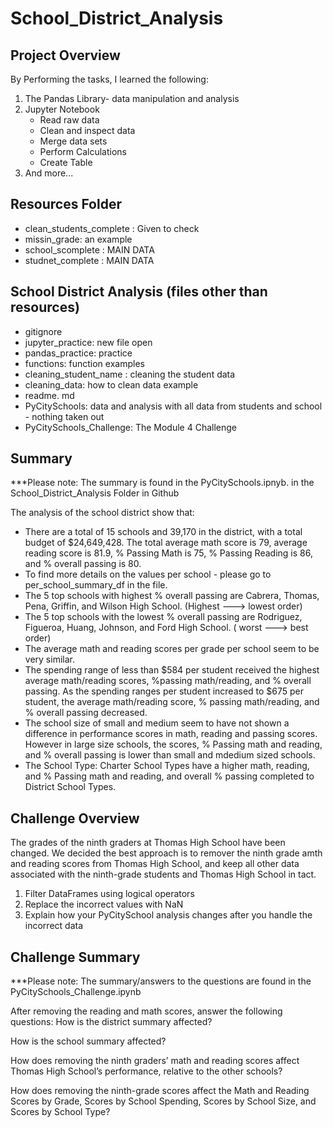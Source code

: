 # School_District_Analysis

## Project Overview


By Performing the tasks, I learned the following:

1. The Pandas Library- data manipulation and analysis
2. Jupyter Notebook
    - Read raw data
    - Clean and inspect data
    - Merge data sets
    - Perform Calculations
    - Create Table
3. And more...

## Resources Folder
- clean_students_complete : Given to check 
- missin_grade: an example
- school_scomplete : MAIN DATA 
- studnet_complete : MAIN DATA 

##  School District Analysis (files other than resources)
- gitignore
- jupyter_practice: new file open
- pandas_practice: practice
- functions: function examples
- cleaning_student_name : cleaning the student data
- cleaning_data: how to clean data example
- readme. md
- PyCitySchools: data and analysis with all data from students and school - nothing taken out
- PyCitySchools_Challenge: The Module 4 Challenge

## Summary
***Please note: The summary is found in the PyCitySchools.ipnyb. in the School_District_Analysis Folder in Github 

The analysis of the school district show that:
 - There are a total of 15 schools and 39,170 in the district, with a total budget of $24,649,428. The total average math score  is 79, average reading score is 81.9, % Passing Math is 75, % Passing Reading is 86, and % overall passing is 80. 
 - To find more details on the values per school - please go to per_school_summary_df in the file.
 - The 5 top schools with highest % overall passing are Cabrera, Thomas, Pena, Griffin, and Wilson High School. (Highest ---> lowest order)
 - The 5 top schools with the lowest % overall passing are Rodriguez, Figueroa, Huang, Johnson, and Ford High School. ( worst ---> best order)
 - The average math and reading scores per grade per school seem to be very similar.
 - The spending range of less than $584 per student received the highest average math/reading scores, %passing math/reading, and % overall passing. As the spending ranges per student increased to $675 per student, the average math/reading score, % passing math/reading, and % overall passing decreased. 
 - The school size of small and medium seem to have not shown a difference in performance scores in math, reading and passing scores. However in large size schools, the scores, % Passing math and reading, and % overall passing is lower than small and mdedium sized schools. 
 - The School Type: Charter School Types have a higher math, reading, and % Passing math and reading, and overall % passing completed to District School Types. 
 
 ## Challenge Overview
 The grades of the ninth graders at Thomas High School have been changed. We decided the best approach is to remover the ninth grade amth and reading scores from Thomas High School, and keep all other data associated with the ninth-grade students and Thomas High School in tact. 
 
 1. Filter DataFrames using logical operators
 2. Replace the incorrect values with NaN
 3. Explain how your PyCitySchool analysis changes after you handle the incorrect data
 
 ## Challenge Summary
 ***Please note: The summary/answers to the questions are found in the PyCitySchools_Challenge.ipynb

After removing the reading and math scores, answer the following questions:
How is the district summary affected?

How is the school summary affected?

How does removing the ninth graders’ math and reading scores affect Thomas High School’s performance, relative to the other schools?

How does removing the ninth-grade scores affect the Math and Reading Scores by Grade, Scores by School Spending, Scores by School Size, and Scores by School Type? 
 
 
 
 
